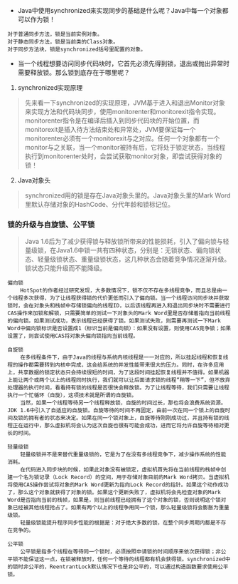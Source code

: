 * Java中使用synchronized来实现同步的基础是什么呢？Java中每一个对象都可以作为锁！
```shell
对于普通同步方法，锁是当前实例对象。
对于静态同步方法，锁是当前类的Class对象。
对于同步方法块，锁是synchronized括号里配置的对象。
```

* 当一个线程想要访问同步代码块时，它首先必须先得到锁，退出或抛出异常时需要释放锁。那么锁到底存在于哪里呢？
1. synchronized实现原理
> 先来看一下synchronized的实现原理，JVM基于进入和退出Monitor对象来实现方法和代码块同步，使用monitorenter和monitorexit指令实现。monitorenter指令是在编译后插入到同步代码块的开始位置，而monitorexit是插入待方法结束处和异常处，JVM要保证每一个monitorenter必须有一个monitorexit与之对应。任何一个对象都有一个monitor与之关联，当一个monitor被持有后，它将处于锁定状态，当线程执行到monitorenter处时，会尝试获取monitor对象，即尝试获得对象的锁！
2. Java对象头
> synchronized用的锁是存在Java对象头里的。Java对象头里的Mark Word 里默认存储对象的HashCode、分代年龄和锁标记位。

### 锁的升级与自旋锁、公平锁
> Java 1.6后为了减少获得锁与释放锁所带来的性能损耗，引入了偏向锁与轻量级锁，在Java1.6中锁一共有四种状态，分别是：无锁状态、偏向锁状态、轻量级锁状态、重量级锁状态，这几种状态会随着竞争情况逐渐升级。锁状态只能升级而不能降级。

    偏向锁
        HotSpot的作者经过研究发现，大多数情况下，锁不仅不存在多线程竞争，而且总是由一个线程多次获得，为了让线程获得锁的代价更低而引入了偏向锁。当一个线程访问同步块并获取锁时，会在对象头和栈帧中存储锁偏向的线程ID，以后该线程再进入和退出同步块时不需要进行CAS操作来加锁和解锁，只需要简单的测试一下对象头的Mark Word里是否存储着指向当前线程的偏向锁。如果测试成功，表示线程已经获得了锁。如果测试失败，则需要再测试一下Mark Word中偏向锁标识是否设置成1（标识当前是偏向锁）：如果没有设置，则使用CAS竞争锁；如果设置了，则尝试使用CAS将对象头偏向锁指向当前线程。

    自旋锁
        在多线程条件下，由于Java的线程与系统内核线程是一一对应的，所以挂起线程和恢复线程的操作都需要转到内核中完成，这会给系统的并发性能带来很大的压力。同时，在许多应用上，共享数据的锁定状态只会持续很短的时间，为了这段时间挂起恢复线程并不值得。如果机器上能让两个或两个以上的线程同时执行，我们就可以让后面请求锁的线程“稍等一下”，但不放弃处理器的执行时间，看看持有锁的线程是否很快会释放锁。为了让线程等待，我们只需要让线程执行一个忙循环（自旋），这项技术就是所谓的自旋锁。
        当然，如果一个线程等待另一个线程释放锁，自旋的时间过长，那也将会浪费系统资源。JDK 1.6中引入了自适应的自旋锁。自旋等待的时间不再固定，由前一次在同一个锁上的自旋时间及锁的拥有者的状态来决定。如果在同一个锁对象上，自旋等待刚刚成功过，并且持有锁的线程正在运行中，那么虚拟机将会认为这次自旋也很有可能会成功，进而它将允许自旋等待相对更长的时间。

    轻量级锁
        轻量级锁并不是来替代重量级锁的，它是为了在没有多线程竞争下，减少操作系统的性能消耗。
        在代码进入同步块的时候，如果此对象没有被锁定，虚拟机首先将在当前线程的栈帧中创建一个名为锁记录（Lock Record）的空间，用于存储对象目前的Mark Word拷贝。当虚拟机将使用CAS操作尝试将对象的Mark Word更新为指向Lock Record的指针。如果这个动作成功了，那么这个对象就获得了对象的锁。如果这个更新失败了，虚拟机将会先检查对象的Mark Word是否指向当前的栈帧，如果是，则当前线程已经拥有了这个对象的锁，否则说明这个锁对象已经被其他线程抢占了。如果有两个以上的线程争用同一个锁，那么轻量级锁将会膨胀为重量级锁。
        轻量级锁能提升程序同步性能的根据是：对于绝大多数的锁，在整个同步周期内都是不存在竞争的。

    公平锁
        公平锁是指多个线程在等待同一个锁时，必须按照申请锁的时间顺序来依次获得锁；非公平锁不能保证这一点，在锁被释放时，任何一个等待的线程都有机会获得锁。synchronized中的锁时非公平的，ReentrantLock默认情况下也是非公平的，可以通过构造函数要求使用公平锁。